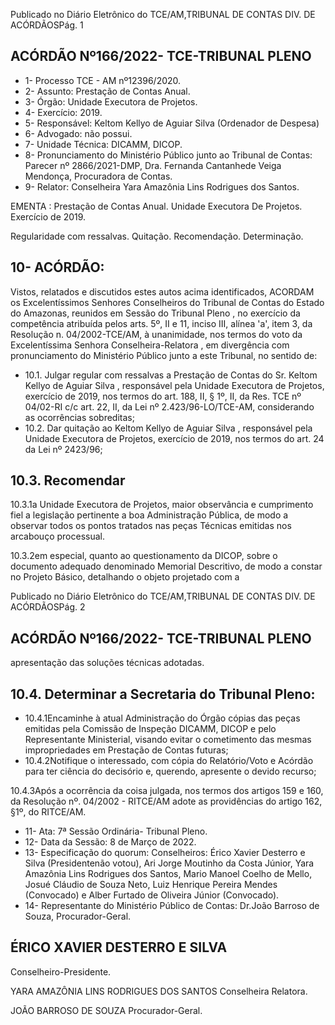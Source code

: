 Publicado  no  Diário  Eletrônico do TCE/AM,TRIBUNAL DE CONTAS DIV. DE ACÓRDÃOSPág. 1

## ACÓRDÃO Nº166/2022- TCE-TRIBUNAL PLENO

- 1- Processo TCE - AM nº12396/2020.
- 2- Assunto: Prestação de Contas Anual.
- 3- Órgão: Unidade Executora de Projetos.
- 4- Exercício: 2019.
- 5- Responsável: Keltom Kellyo de Aguiar Silva (Ordenador de Despesa)
- 6- Advogado: não possui.
- 7- Unidade Técnica: DICAMM, DICOP.
- 8- Pronunciamento  do  Ministério  Público  junto  ao  Tribunal  de  Contas: Parecer  nº 2866/2021-DMP,  Dra. Fernanda Cantanhede  Veiga Mendonça,  Procuradora de Contas.
- 9- Relator: Conselheira Yara Amazônia Lins Rodrigues dos Santos.

EMENTA : Prestação  de  Contas  Anual.  Unidade Executora De Projetos. Exercício de 2019.

Regularidade com ressalvas. Quitação. Recomendação. Determinação.

## 10-  ACÓRDÃO:

Vistos, relatados e discutidos estes autos acima identificados, ACORDAM os Excelentíssimos Senhores Conselheiros do Tribunal de Contas do Estado do Amazonas, reunidos em Sessão do Tribunal Pleno , no exercício da competência atribuída pelos arts. 5º, II e 11, inciso III, alínea 'a', item 3, da Resolução n. 04/2002-TCE/AM, à unanimidade, nos  termos  do  voto  da  Excelentíssima  Senhora  Conselheira-Relatora ,  em  divergência com pronunciamento do Ministério Público junto a este Tribunal, no sentido de:

- 10.1. Julgar  regular  com  ressalvas a  Prestação  de  Contas  do  Sr. Keltom Kellyo de Aguiar Silva , responsável pela Unidade Executora de Projetos, exercício  de  2019,  nos  termos  do  art.  188,  II,  §  1º,  II,  da  Res.  TCE  nº 04/02-RI c/c art. 22, II, da Lei nº 2.423/96-LO/TCE-AM, considerando as ocorrências sobreditas;
- 10.2. Dar  quitação ao Keltom  Kellyo  de  Aguiar  Silva , responsável  pela Unidade Executora de Projetos, exercício de 2019, nos termos do art. 24 da Lei nº 2423/96;

## 10.3. Recomendar

10.3.1a Unidade Executora de Projetos, maior observância e cumprimento fiel a legislação pertinente a boa Administração Pública, de modo a observar todos os pontos tratados nas peças Técnicas emitidas nos arcabouço processual.

10.3.2em  especial,  quanto  ao  questionamento  da  DICOP,  sobre  o documento  adequado  denominado  Memorial  Descritivo,  de  modo  a constar no Projeto Básico, detalhando o objeto projetado com  a

Publicado  no  Diário  Eletrônico do TCE/AM,TRIBUNAL DE CONTAS DIV. DE ACÓRDÃOSPág. 2

## ACÓRDÃO Nº166/2022- TCE-TRIBUNAL PLENO

apresentação das soluções técnicas adotadas.

## 10.4. Determinar a Secretaria do Tribunal Pleno:

- 10.4.1Encaminhe  à  atual  Administração  do  Órgão  cópias  das  peças emitidas pela Comissão de Inspeção DICAMM, DICOP e pelo Representante  Ministerial,  visando  evitar  o  cometimento  das  mesmas impropriedades em Prestação de Contas futuras;
- 10.4.2Notifique  o  interessado,  com  cópia  do  Relatório/Voto  e  Acórdão para ter ciência do decisório e, querendo, apresente o devido recurso;

10.4.3Após a ocorrência da coisa julgada, nos termos dos artigos 159 e 160,  da  Resolução  nº.  04/2002  -  RITCE/AM  adote  as  providências  do artigo 162, §1º, do RITCE/AM.

- 11-  Ata: 7ª Sessão Ordinária- Tribunal Pleno.
- 12-  Data da Sessão: 8 de Março de 2022.
- 13-  Especificação do quorum: Conselheiros: Érico Xavier Desterro e Silva (Presidentenão votou), Ari Jorge Moutinho da Costa Júnior, Yara Amazônia Lins Rodrigues dos Santos, Mario Manoel Coelho de Mello, Josué Cláudio de Souza Neto, Luiz Henrique Pereira Mendes (Convocado) e Alber Furtado de Oliveira Júnior (Convocado).
- 14-  Representante  do  Ministério  Público  de  Contas: Dr.João  Barroso  de  Souza, Procurador-Geral.

## ÉRICO XAVIER DESTERRO E SILVA

Conselheiro-Presidente.

YARA AMAZÔNIA LINS RODRIGUES DOS SANTOS Conselheira Relatora.

JOÃO BARROSO DE SOUZA Procurador-Geral.